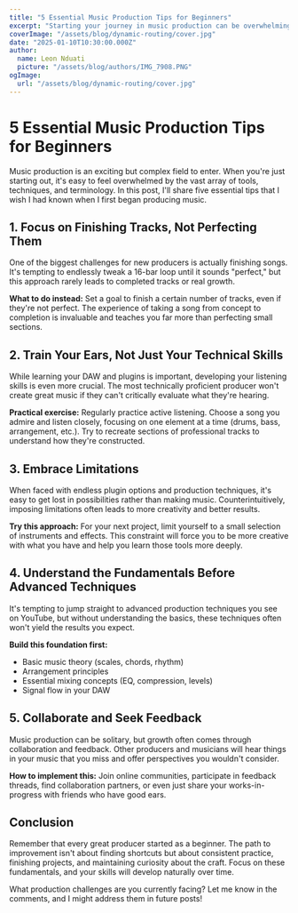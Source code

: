 ```yaml
---
title: "5 Essential Music Production Tips for Beginners"
excerpt: "Starting your journey in music production can be overwhelming. Here are five essential tips to help beginners create better music and develop their skills more effectively."
coverImage: "/assets/blog/dynamic-routing/cover.jpg"
date: "2025-01-10T10:30:00.000Z"
author:
  name: Leon Nduati
  picture: "/assets/blog/authors/IMG_7908.PNG"
ogImage:
  url: "/assets/blog/dynamic-routing/cover.jpg"
---
```


# 5 Essential Music Production Tips for Beginners

Music production is an exciting but complex field to enter. When you're just starting out, it's easy to feel overwhelmed by the vast array of tools, techniques, and terminology. In this post, I'll share five essential tips that I wish I had known when I first began producing music.

## 1. Focus on Finishing Tracks, Not Perfecting Them

One of the biggest challenges for new producers is actually finishing songs. It's tempting to endlessly tweak a 16-bar loop until it sounds "perfect," but this approach rarely leads to completed tracks or real growth.

**What to do instead:** Set a goal to finish a certain number of tracks, even if they're not perfect. The experience of taking a song from concept to completion is invaluable and teaches you far more than perfecting small sections.

## 2. Train Your Ears, Not Just Your Technical Skills

While learning your DAW and plugins is important, developing your listening skills is even more crucial. The most technically proficient producer won't create great music if they can't critically evaluate what they're hearing.

**Practical exercise:** Regularly practice active listening. Choose a song you admire and listen closely, focusing on one element at a time (drums, bass, arrangement, etc.). Try to recreate sections of professional tracks to understand how they're constructed.

## 3. Embrace Limitations

When faced with endless plugin options and production techniques, it's easy to get lost in possibilities rather than making music. Counterintuitively, imposing limitations often leads to more creativity and better results.

**Try this approach:** For your next project, limit yourself to a small selection of instruments and effects. This constraint will force you to be more creative with what you have and help you learn those tools more deeply.

## 4. Understand the Fundamentals Before Advanced Techniques

It's tempting to jump straight to advanced production techniques you see on YouTube, but without understanding the basics, these techniques often won't yield the results you expect.

**Build this foundation first:**
- Basic music theory (scales, chords, rhythm)
- Arrangement principles
- Essential mixing concepts (EQ, compression, levels)
- Signal flow in your DAW

## 5. Collaborate and Seek Feedback

Music production can be solitary, but growth often comes through collaboration and feedback. Other producers and musicians will hear things in your music that you miss and offer perspectives you wouldn't consider.

**How to implement this:** Join online communities, participate in feedback threads, find collaboration partners, or even just share your works-in-progress with friends who have good ears.

## Conclusion

Remember that every great producer started as a beginner. The path to improvement isn't about finding shortcuts but about consistent practice, finishing projects, and maintaining curiosity about the craft. Focus on these fundamentals, and your skills will develop naturally over time.

What production challenges are you currently facing? Let me know in the comments, and I might address them in future posts!
